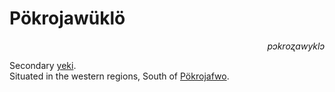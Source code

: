
# Pökrojawüklö

<div align="right"><i>pɔkroʐawyklɔ</i></div>

Secondary [yeki](../Natural%20Science/Unique%20Species/yeki.md).  
Situated in the western regions, South of [Pökrojafwo](Pökrojafwo.md).  